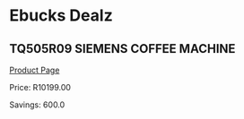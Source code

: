 
# Ebucks Dealz
## TQ505R09 SIEMENS COFFEE MACHINE
[Product Page](https://www.ebucks.com/web/shop/productSelected.do?prodId=1158947627&catId=1157555110)

Price: R10199.00

Savings: 600.0


	
